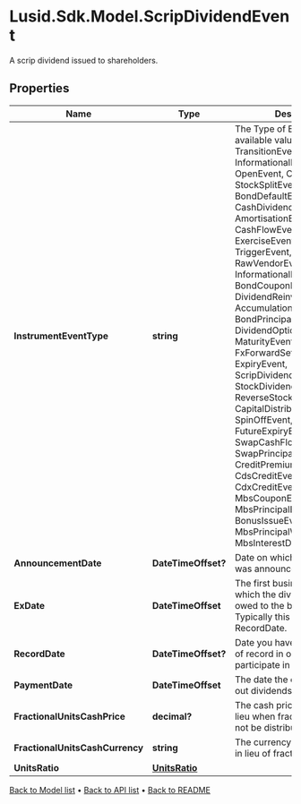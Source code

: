 # Lusid.Sdk.Model.ScripDividendEvent
A scrip dividend issued to shareholders.

## Properties

Name | Type | Description | Notes
------------ | ------------- | ------------- | -------------
**InstrumentEventType** | **string** | The Type of Event. The available values are: TransitionEvent, InformationalEvent, OpenEvent, CloseEvent, StockSplitEvent, BondDefaultEvent, CashDividendEvent, AmortisationEvent, CashFlowEvent, ExerciseEvent, ResetEvent, TriggerEvent, RawVendorEvent, InformationalErrorEvent, BondCouponEvent, DividendReinvestmentEvent, AccumulationEvent, BondPrincipalEvent, DividendOptionEvent, MaturityEvent, FxForwardSettlementEvent, ExpiryEvent, ScripDividendEvent, StockDividendEvent, ReverseStockSplitEvent, CapitalDistributionEvent, SpinOffEvent, MergerEvent, FutureExpiryEvent, SwapCashFlowEvent, SwapPrincipalEvent, CreditPremiumCashFlowEvent, CdsCreditEvent, CdxCreditEvent, MbsCouponEvent, MbsPrincipalEvent, BonusIssueEvent, MbsPrincipalWriteOffEvent, MbsInterestDeferralEvent | 
**AnnouncementDate** | **DateTimeOffset?** | Date on which the dividend was announced / declared. | [optional] 
**ExDate** | **DateTimeOffset** | The first business day on which the dividend is not owed to the buying party.  Typically this is T-1 from the RecordDate. | 
**RecordDate** | **DateTimeOffset?** | Date you have to be the holder of record in order to participate in the tender. | [optional] 
**PaymentDate** | **DateTimeOffset** | The date the company pays out dividends to shareholders. | 
**FractionalUnitsCashPrice** | **decimal?** | The cash price per unit paid in lieu when fractional units can not be distributed. | [optional] 
**FractionalUnitsCashCurrency** | **string** | The currency of the cash paid in lieu of fractional units. | [optional] 
**UnitsRatio** | [**UnitsRatio**](UnitsRatio.md) |  | 

[Back to Model list](../README.md#documentation-for-models) &#8226; [Back to API list](../README.md#documentation-for-api-endpoints) &#8226; [Back to README](../README.md)

